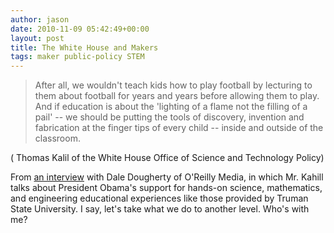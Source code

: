 ```yaml
---
author: jason
date: 2010-11-09 05:42:49+00:00
layout: post
title: The White House and Makers
tags: maker public-policy STEM
---
```


>After all, we wouldn't teach kids how to play football by lecturing to them about football for years and years before allowing them to play. And if education is about the 'lighting of a flame not the filling of a pail' -- we should be putting the tools of discovery, invention and fabrication at the finger tips of every child -- inside and outside of the classroom.

( Thomas Kalil of the White House Office of Science and Technology Policy)

From <a href="http://radar.oreilly.com/2010/10/innovation-education-and-the-m.html">an interview</a> with Dale Dougherty of O'Reilly Media, in which Mr. Kahill talks about President Obama's support for hands-on science, mathematics, and engineering educational experiences like those provided by Truman State University. I say, let's take what we do to another level. Who's with me?
